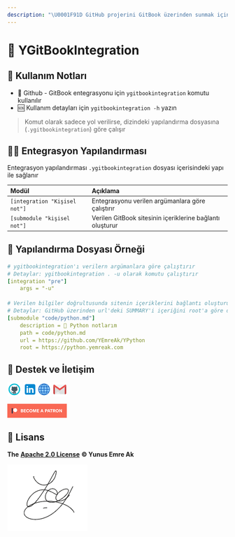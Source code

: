 ```yaml
---
description: "\U0001F91D GitHub projerini GitBook üzerinden sunmak için gerekli dönüşümleri yapar"
---
```


# 💫 YGitBookIntegration

## 🎌 Kullanım Notları

* 🔄 Github - GitBook entegrasyonu için `ygitbookintegration` komutu kullanılır
* 🆘 Kullanım detayları için `ygitbookintegration -h` yazın

> Komut olarak sadece yol verilirse, dizindeki yapılandırma dosyasına \(`.ygitbookintegration`\) göre çalışır

## 👨‍🔧 Entegrasyon Yapılandırması

Entegrasyon yapılandırması `.ygitbookintegration` dosyası içerisindeki yapı ile sağlanır

| Modül | Açıklama |
| :--- | :--- |
| `[integration "Kişisel not"]` | Entegrasyonu verilen argümanlara göre çalıştırır |
| `[submodule "kişisel not"]` | Verilen GitBook sitesinin içeriklerine bağlantı oluşturur |

## 📑 Yapılandırma Dosyası Örneği

```yaml
# ygitbookintegration'ı verilern argümanlara göre çalıştırır
# Detaylar: ygitbookintegration . -u olarak komutu çalıştırır
[integration "pre"]
    args = "-u"

# Verilen bilgiler doğrultusunda sitenin içeriklerini bağlantı oluşturur
# Detaylar: GitHub üzerinden url'deki SUMMARY'i içeriğini root'a göre düzenleyip, path'e yazar
[submodule "code/python.md"]
    description = 🐍 Python notlarım
    path = code/python.md
    url = https://github.com/YEmreAk/YPython
    root = https://python.yemreak.com
```

## 💖 Destek ve İletişim

​[​![Github](.gitbook/assets/github_32px%20%281%29.png)​](https://github.com/yedhrab) [​![LinkedIn](.gitbook/assets/linkedin_32px%20%283%29.png)​](https://www.linkedin.com/in/yemreak/) [​![Website](.gitbook/assets/geography_32px.png)​](https://yemreak.com/) [​![Mail](.gitbook/assets/gmail_32px%20%283%29.png)​](mailto:yemreak.com@gmail.com?subject=YGitBookIntegration%20%7C%20GitHub)​

​[​![Patreon](.gitbook/assets/become_a_patron_32px%20%281%29.png)](https://www.patreon.com/yemreak/)

## 🔏 Lisans

**The** [**Apache 2.0 License**](https://choosealicense.com/licenses/apache-2.0/) **©️ Yunus Emre Ak**

![YEmreAk](.gitbook/assets/ysigniture-trans%20%281%29.png)

